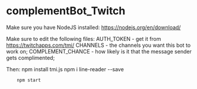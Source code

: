 # complementBot_Twitch
Make sure you have NodeJS installed: https://nodejs.org/en/download/

Make sure to edit the following files:
	AUTH_TOKEN - get it from https://twitchapps.com/tmi/
	CHANNELS - the channels you want this bot to work on;
	COMPLEMENT_CHANCE - how likely is it that the message sender gets complimented;

Then:
		npm install tmi.js
		npm i line-reader --save
		
		npm start

